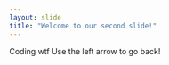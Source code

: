 ```yaml
---
layout: slide
title: "Welcome to our second slide!"
---
```

Coding wtf
Use the left arrow to go back!
